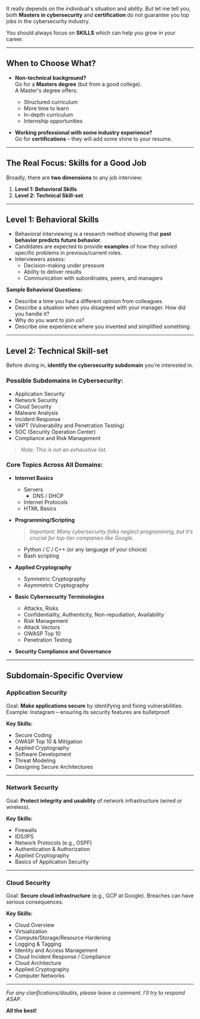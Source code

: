 It really depends on the individual's situation and ability. But let me tell you, both **Masters in cybersecurity** and **certification** do not guarantee you top jobs in the cybersecurity industry.

You should always focus on **SKILLS** which can help you grow in your career.

---

## When to Choose What?

- **Non-technical background?**  
  Go for a **Masters degree** (but from a good college).  
  A Master's degree offers:
  - Structured curriculum  
  - More time to learn  
  - In-depth curriculum  
  - Internship opportunities  

- **Working professional with some industry experience?**  
  Go for **certifications** – they will add some shine to your resume.

---

## The Real Focus: Skills for a Good Job

Broadly, there are **two dimensions** to any job interview:

1. **Level 1: Behavioral Skills**  
2. **Level 2: Technical Skill-set**

---

## Level 1: Behavioral Skills

- Behavioral interviewing is a research method showing that **past behavior predicts future behavior**.
- Candidates are expected to provide **examples** of how they solved specific problems in previous/current roles.
- Interviewers assess:
  - Decision-making under pressure  
  - Ability to deliver results  
  - Communication with subordinates, peers, and managers  

**Sample Behavioral Questions:**

- Describe a time you had a different opinion from colleagues.  
- Describe a situation when you disagreed with your manager. How did you handle it?  
- Why do you want to join us?  
- Describe one experience where you invented and simplified something.

---

## Level 2: Technical Skill-set

Before diving in, **identify the cybersecurity subdomain** you’re interested in.

### Possible Subdomains in Cybersecurity:

- Application Security  
- Network Security  
- Cloud Security  
- Malware Analysis  
- Incident Response  
- VAPT (Vulnerability and Penetration Testing)  
- SOC (Security Operation Center)  
- Compliance and Risk Management  

> _Note: This is not an exhaustive list._

### Core Topics Across All Domains:

- **Internet Basics**
  - Servers  
    - DNS / DHCP  
  - Internet Protocols  
  - HTML Basics  

- **Programming/Scripting**  
  > _Important: Many cybersecurity folks neglect programming, but it’s crucial for top-tier companies like Google._  
  - Python / C / C++ (or any language of your choice)  
  - Bash scripting  

- **Applied Cryptography**
  - Symmetric Cryptography  
  - Asymmetric Cryptography  

- **Basic Cybersecurity Terminologies**  
  - Attacks, Risks  
  - Confidentiality, Authenticity, Non-repudiation, Availability  
  - Risk Management  
  - Attack Vectors  
  - OWASP Top 10  
  - Penetration Testing  

- **Security Compliance and Governance**

---

## Subdomain-Specific Overview

### Application Security

Goal: **Make applications secure** by identifying and fixing vulnerabilities.  
Example: Instagram – ensuring its security features are bulletproof.

**Key Skills:**
- Secure Coding  
- OWASP Top 10 & Mitigation  
- Applied Cryptography  
- Software Development  
- Threat Modeling  
- Designing Secure Architectures  

---

### Network Security

Goal: **Protect integrity and usability** of network infrastructure (wired or wireless).  

**Key Skills:**
- Firewalls  
- IDS/IPS  
- Network Protocols (e.g., OSPF)  
- Authentication & Authorization  
- Applied Cryptography  
- Basics of Application Security  

---

### Cloud Security

Goal: **Secure cloud infrastructure** (e.g., GCP at Google). Breaches can have serious consequences.

**Key Skills:**
- Cloud Overview  
- Virtualization  
- Compute/Storage/Resource Hardening  
- Logging & Tagging  
- Identity and Access Management  
- Cloud Incident Response / Compliance  
- Cloud Architecture  
- Applied Cryptography  
- Computer Networks  

---

_For any clarifications/doubts, please leave a comment. I’ll try to respond ASAP._

**All the best!**
